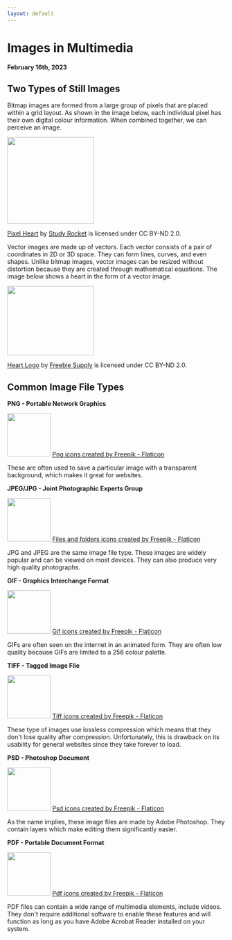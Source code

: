 ```yaml
---
layout: default
---
```


# **Images in Multimedia**
**February 16th, 2023**

## Two Types of Still Images

Bitmap images are formed from a large group of pixels that are placed within a grid layout. As shown in the image below, each individual pixel has their own digital colour information. When combined together, we can perceive an image.

<img src="https://studyrocket.co.uk/assets/img//wp-content/uploads/2017/12/pixel-heart-2779422_1920-1024x1024.png"  width="200" height="200">

[Pixel Heart](https://studyrocket.co.uk/revision/gcse-computer-science-aqa/written-assessment/image-encoding) by [Study Rocket](https://studyrocket.co.uk/) is licensed under CC BY-ND 2.0.

Vector images are made up of vectors. Each vector consists of a pair of coordinates in 2D or 3D space. They can form lines, curves, and even shapes. Unlike bitmap images, vector images can be resized without distortion because they are created through mathematical equations. The image below shows a heart in the form of a vector image.

<img src="https://cdn.freebiesupply.com/logos/large/2x/heart-logo-png-transparent.png" width="200" height="160">

[Heart Logo](https://freebiesupply.com/logos/heart-logo/) by [Freebie Supply](https://freebiesupply.com/) is licensed under CC BY-ND 2.0.

## Common Image File Types

**PNG - Portable Network Graphics**

<img src="https://cdn-icons-png.flaticon.com/512/202/202308.png" width="100" height="100">
<a href="https://www.flaticon.com/free-icons/png" title="png icons">Png icons created by Freepik - Flaticon</a>

These are often used to save a particular image with a transparent background, which makes it great for websites.

**JPEG/JPG - Joint Photographic Experts Group**

<img src="https://cdn-icons-png.flaticon.com/512/7358/7358772.png" width="100" height="100">
<a href="https://www.flaticon.com/free-icons/files-and-folders" title="files and folders icons">Files and folders icons created by Freepik - Flaticon</a>

JPG and JPEG are the same image file type. These images are widely popular and can be viewed on most devices. They can also produce very high quality photographs.

**GIF - Graphics Interchange Format**

<img src="https://cdn-icons-png.flaticon.com/512/202/202307.png" width="100" height="100">
<a href="https://www.flaticon.com/free-icons/gif" title="gif icons">Gif icons created by Freepik - Flaticon</a>

GIFs are often seen on the internet in an animated form. They are often low quality because GIFs are limited to a 256 colour palette.

**TIFF - Tagged Image File**

<img src="https://cdn-icons-png.flaticon.com/512/202/202319.png" width="100" height="100">
<a href="https://www.flaticon.com/free-icons/tiff" title="tiff icons">Tiff icons created by Freepik - Flaticon</a>

These type of images use lossless compression which means that they don't lose quality after compression. Unfortunately, this is drawback on its usability for general websites since they take forever to load.

**PSD - Photoshop Document**

<img src="https://cdn-icons-png.flaticon.com/512/202/202304.png" width="100" height="100">
<a href="https://www.flaticon.com/free-icons/psd" title="psd icons">Psd icons created by Freepik - Flaticon</a>

As the name implies, these image files are made by Adobe Photoshop. They contain layers which make editing them significantly easier.

**PDF - Portable Document Format**

<img src="https://cdn-icons-png.flaticon.com/512/202/202298.png" width="100" height="100">
<a href="https://www.flaticon.com/free-icons/pdf" title="pdf icons">Pdf icons created by Freepik - Flaticon</a>

PDF files can contain a wide range of multimedia elements, include videos. They don't require additional software to enable these features and will function as long as you have Adobe Acrobat Reader installed on your system.